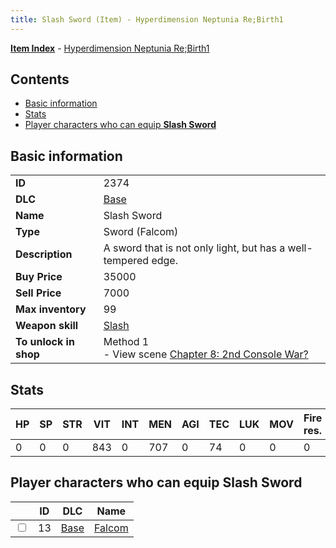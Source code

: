 ```yaml
---
title: Slash Sword (Item) - Hyperdimension Neptunia Re;Birth1
---
```


[**Item Index**](/neptunia/rb1/item/index.html) - [Hyperdimension Neptunia Re;Birth1](/neptunia/rb1)

## Contents

- [Basic information](#basic-information)
- [Stats](#stats)
- [Player characters who can equip **Slash Sword**](#player-characters-who-can-equip-slash-sword)
## Basic information

|   |   |
| -- | -- |
| **ID** | 2374 |
| **DLC** | [Base](/neptunia/rb1/dlc/1-base.html) |
| **Name** | Slash Sword |
| **Type** | Sword (Falcom) |
| **Description** | A sword that is not only light, but has a well-tempered edge. |
| **Buy Price** | 35000 |
| **Sell Price** | 7000 |
| **Max inventory** | 99 |
| **Weapon skill** | [Slash](/neptunia/rb1/skill/1-2402-slash.html) |
| **To unlock in shop** | Method 1<br />- View scene [Chapter 8: 2nd Console War?](/neptunia/rb1/scene/1-802-chapter-8-2nd-console-war.html) |


## Stats

| HP | SP | STR | VIT | INT | MEN | AGI | TEC | LUK | MOV | Fire res. | Ice res. | Wind res. | Lightning res. |
| -- | -- | --- | --- | --- | --- | --- | --- | --- | --- | --------- | -------- | --------- | -------------- |
| 0 | 0 | 0 | 843 | 0 | 707 | 0 | 74 | 0 | 0 | 0 | 0 | 0 | 0 |


## Player characters who can equip **Slash Sword**

|    | ID | DLC | Name |
| -- | -- | --- | ---- |
| <input type="checkbox" id="rb1-player-1-13" class="trackbox" /> | 13 | [Base](/neptunia/rb1/dlc/1-base.html) | [Falcom](/neptunia/rb1/player/1-13-falcom.html) |
